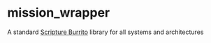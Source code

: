 # mission_wrapper

A standard [Scripture Burrito](https://docs.burrito.bible/en/latest/) library for all systems and architectures
